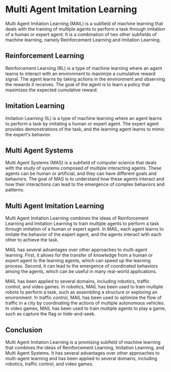 # Multi Agent Imitation Learning

Multi Agent Imitation Learning (MAIL) is a subfield of machine learning that deals with the training of multiple agents to perform a task through imitation of a human or expert agent. It is a combination of two other subfields of machine learning, namely Reinforcement Learning and Imitation Learning. 

## Reinforcement Learning

Reinforcement Learning (RL) is a type of machine learning where an agent learns to interact with an environment to maximize a cumulative reward signal. The agent learns by taking actions in the environment and observing the rewards it receives. The goal of the agent is to learn a policy that maximizes the expected cumulative reward. 

## Imitation Learning

Imitation Learning (IL) is a type of machine learning where an agent learns to perform a task by imitating a human or expert agent. The expert agent provides demonstrations of the task, and the learning agent learns to mimic the expert's behavior. 

## Multi Agent Systems

Multi Agent Systems (MAS) is a subfield of computer science that deals with the study of systems composed of multiple interacting agents. These agents can be human or artificial, and they can have different goals and behaviors. The goal of MAS is to understand how these agents interact and how their interactions can lead to the emergence of complex behaviors and patterns. 

## Multi Agent Imitation Learning

Multi Agent Imitation Learning combines the ideas of Reinforcement Learning and Imitation Learning to train multiple agents to perform a task through imitation of a human or expert agent. In MAIL, each agent learns to imitate the behavior of the expert agent, and the agents interact with each other to achieve the task. 

MAIL has several advantages over other approaches to multi-agent learning. First, it allows for the transfer of knowledge from a human or expert agent to the learning agents, which can speed up the learning process. Second, it can lead to the emergence of coordinated behaviors among the agents, which can be useful in many real-world applications. 

MAIL has been applied to several domains, including robotics, traffic control, and video games. In robotics, MAIL has been used to train multiple robots to perform a task, such as assembling a structure or exploring an environment. In traffic control, MAIL has been used to optimize the flow of traffic in a city by coordinating the actions of multiple autonomous vehicles. In video games, MAIL has been used to train multiple agents to play a game, such as capture the flag or hide-and-seek. 

## Conclusion

Multi Agent Imitation Learning is a promising subfield of machine learning that combines the ideas of Reinforcement Learning, Imitation Learning, and Multi Agent Systems. It has several advantages over other approaches to multi-agent learning and has been applied to several domains, including robotics, traffic control, and video games.
